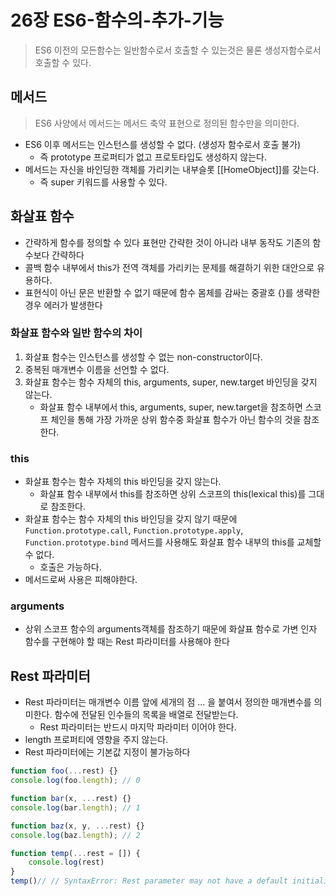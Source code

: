 # 26장 ES6-함수의-추가-기능

> ES6 이전의 모든함수는 일반함수로서 호출할 수 있는것은 물론 생성자함수로서 호출할 수 있다.

## 메서드

> ES6 사양에서 메서드는 메서드 축약 표현으로 정의된 함수만을 의미한다.

- ES6 이후 메서드는 인스턴스를 생성할 수 없다. (생성자 함수로서 호출 불가)
  - 즉 prototype 프로퍼티가 없고 프로토타입도 생성하지 않는다.
- 메서드는 자신을 바인딩한 객체를 가리키는 내부슬롯 [[HomeObject]]를 갖는다.
  - 즉 super 키워드를 사용할 수 있다.

## 화살표 함수

- 간략하게 함수를 정의할 수 있다 표현만 간략한 것이 아니라 내부 동작도 기존의 함수보다 간략하다
- 콜백 함수 내부에서 this가 전역 객체를 가리키는 문제를 해결하기 위한 대안으로 유용하다.
- 표현식이 아닌 문은 반환할 수 없기 때문에 함수 몸체를 감싸는 중괄호 {}를 생략한 경우 에러가 발생한다

### 화살표 함수와 일반 함수의 차이

1. 화살표 함수는 인스턴스를 생성할 수 없는 non-constructor이다.
1. 중복된 매개변수 이름을 선언할 수 없다.
1. 화살표 함수는 함수 자체의 this, arguments, super, new.target 바인딩을 갖지 않는다.
   - 화살표 함수 내부에서 this, arguments, super, new.target을 참조하면 스코프 체인을 통해 가장 가까운 상위 함수중 화살표 함수가 아닌 함수의 것을 참조한다.

### this

- 화살표 함수는 함수 자체의 this 바인딩을 갖지 않는다.
  - 화살표 함수 내부에서 this를 참조하면 상위 스코프의 this(lexical this)를 그대로 참조한다.
- 화살표 함수는 함수 자체의 this 바인딩을 갖지 않기 때문에 `Function.prototype.call`, `Function.prototype.apply`, `Function.prototype.bind` 메서드를 사용해도 화살표 함수 내부의 this를 교체할 수 없다.
  - 호출은 가능하다.
- 메서드로써 사용은 피해야한다.

### arguments

- 상위 스코프 함수의 arguments객체를 참조하기 때문에 화살표 함수로 가변 인자 함수를 구현해야 할 때는 Rest 파라미터를 사용해야 한다

## Rest 파라미터

- Rest 파라미터는 매개변수 이름 앞에 세개의 점 ... 을 붙여서 정의한 매개변수를 의미한다. 함수에 전달된 인수들의 목록을 배열로 전달받는다.
  - Rest 파라미터는 반드시 마지막 파라미터 이어야 한다.
- length 프로퍼티에 영향을 주지 않는다.
- Rest 파라미터에는 기본값 지정이 불가능하다

```js
function foo(...rest) {}
console.log(foo.length); // 0

function bar(x, ...rest) {}
console.log(bar.length); // 1

function baz(x, y, ...rest) {}
console.log(baz.length); // 2

function temp(...rest = []) {
    console.log(rest)
}
temp()// // SyntaxError: Rest parameter may not have a default initializer
```
